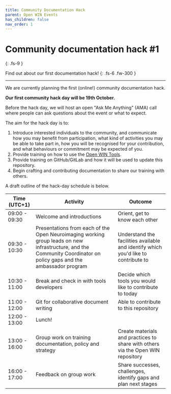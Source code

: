 ```yaml
---
title: Community Documentation Hack
parent: Open WIN Events
has_children: false
nav_order: 1
---
```


# Community documentation hack #1
{: .fs-9 }

Find out about our first documentation hack!
{: .fs-6 .fw-300 }

---

We are currently planning the first (online!) community documentation hack.

**Our first community hack day will be 19th October.**

Before the hack day, we will host an open "Ask Me Anything" (AMA) call where people can ask questions about the event or what to expect.


The aim for the hack day is to:
1. Introduce interested individuals to the community, and communicate how you may benefit from participation, what kind of activities you may be able to take part in, how you will be recognised for your contribution, and what behaviours or commitment may be expected of you.
2. Provide training on how to use the [Open WIN Tools](../tools.md).
3. Provide training on GitHub/GitLab and how it will be used to update this repository.
4. Begin crafting and contributing documentation to share our training with others.


A draft outline of the hack-day schedule is below.


| Time (UTC+1)| Activity | Outcome  |
|---|---|---|
| 09:00 - 09:30 | Welcome and introductions | Orient, get to know each other  |
| 09:30 - 10:30 | Presentations from each of the Open Neuroimaging working group leads on new infrastructure, and the Community Coordinator on policy gaps and the ambassador program  | Understand the facilities available and identify which you'd like to contribute to  |
| 10:30 - 11:00 | Break and check in with tools developers | Decide which tools you would like to contribute to today  |
| 11:00 - 12:00 | Git for collaborative document writing | Able to contribute to this repository   |
| 12:00 - 13:00 | Lunch! |   |
| 13:00 - 16:00 | Group work on training documentation, policy and strategy | Create materials and practices to share with others via the Open WIN repository |
| 16:00 - 17:00 | Feedback on group work | Share successes, challenges, identify gaps and plan next stages  |
